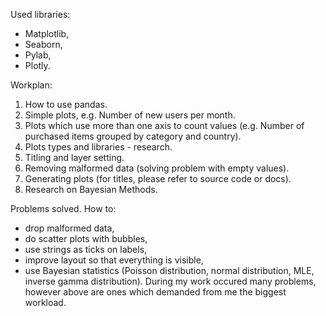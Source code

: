 Used libraries:
- Matplotlib,
- Seaborn,
- Pylab,
- Plotly.

Workplan:
1. How to use pandas.
2. Simple plots, e.g. Number of new users per month.
3. Plots which use more than one axis to count values (e.g. Number of purchased items grouped by category and country).
4. Plots types and libraries - research.
4. Titling and layer setting.
5. Removing malformed data (solving problem with empty values).
6. Generating plots (for titles, please refer to source code or docs).
7. Research on Bayesian Methods. 

Problems solved. How to:
- drop malformed data,
- do scatter plots with bubbles,
- use strings as ticks on labels,
- improve layout so that everything is visible,
- use Bayesian statistics (Poisson distribution, normal distribution, MLE, inverse gamma distribution).
During my work occured many problems, however above are ones which demanded from me the biggest workload.

